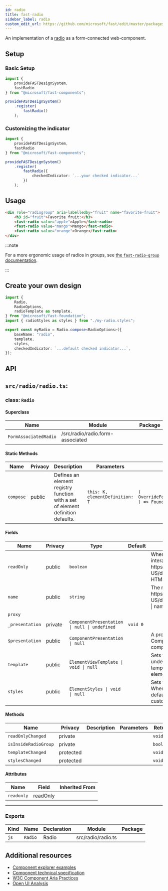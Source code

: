 ```yaml
---
id: radio
title: fast-radio
sidebar_label: radio
custom_edit_url: https://github.com/microsoft/fast/edit/master/packages/web-components/fast-foundation/src/radio/README.md
---
```


An implementation of a [radio](https://developer.mozilla.org/en-US/docs/Web/HTML/Element/input/radio) as a form-connected web-component.

## Setup

### Basic Setup

```ts
import {
    provideFASTDesignSystem,
    fastRadio
} from "@microsoft/fast-components";

provideFASTDesignSystem()
    .register(
        fastRadio()
    );
```

### Customizing the indicator

```ts
import {
    provideFASTDesignSystem,
    fastRadio
} from "@microsoft/fast-components";

provideFASTDesignSystem()
    .register(
        fastRadio({
            checkedIndicator: `...your checked indicator...`
        })
    );
```

## Usage

```html live
<div role="radiogroup" aria-labelledby="fruit" name="favorite-fruit">
    <h3 id="fruit">Favorite fruit:</h3>
    <fast-radio value="apple">Apple</fast-radio>
    <fast-radio value="mango">Mango</fast-radio>
    <fast-radio value="orange">Orange</fast-radio>
</div>
 ```

:::note

For a more ergonomic usage of radios in groups, see [the `fast-radio-group` documentation](/docs/components/radio-group).

:::

## Create your own design

```ts
import {
    Radio,
    RadioOptions,
    radioTemplate as template,
} from "@microsoft/fast-foundation";
import { radioStyles as styles } from "./my-radio.styles";

export const myRadio = Radio.compose<RadioOptions>({
    baseName: "radio",
    template,
    styles,
    checkedIndicator: `...default checked indicator...`,
});
```

## API

## `src/radio/radio.ts`:

### class: `Radio`

#### Superclass

| Name                  | Module                           | Package |
| --------------------- | -------------------------------- | ------- |
| `FormAssociatedRadio` | /src/radio/radio.form-associated |         |

#### Static Methods

| Name      | Privacy | Description                                                                     | Parameters                      | Return                                                                                                           | Inherited From    |
| --------- | ------- | ------------------------------------------------------------------------------- | ------------------------------- | ---------------------------------------------------------------------------------------------------------------- | ----------------- |
| `compose` | public  | Defines an element registry function with a set of element definition defaults. | `this: K, elementDefinition: T` | `(         overrideDefinition?: OverrideFoundationElementDefinition<T>     ) => FoundationElementRegistry<T, K>` | FoundationElement |

#### Fields

| Name            | Privacy | Type                                         | Default  | Description                                                                                                                                                                                       | Inherited From      |
| --------------- | ------- | -------------------------------------------- | -------- | ------------------------------------------------------------------------------------------------------------------------------------------------------------------------------------------------- | ------------------- |
| `readOnly`      | public  | `boolean`                                    |          | When true, the control will be immutable by user interaction. See {@link https\://developer.mozilla.org/en-US/docs/Web/HTML/Attributes/readonly \| readonly HTML attribute} for more information. |                     |
| `name`          | public  | `string`                                     |          | The name of the radio. See {@link https\://developer.mozilla.org/en-US/docs/Web/HTML/Element/input#htmlattrdefname \| name attribute} for more info.                                              |                     |
| `proxy`         |         |                                              |          |                                                                                                                                                                                                   | FormAssociatedRadio |
| `_presentation` | private | `ComponentPresentation \| null \| undefined` | `void 0` |                                                                                                                                                                                                   | FoundationElement   |
| `$presentation` | public  | `ComponentPresentation \| null`              |          | A property which resolves the ComponentPresentation instance for the current component.                                                                                                           | FoundationElement   |
| `template`      | public  | `ElementViewTemplate \| void \| null`        |          | Sets the template of the element instance. When undefined, the element will attempt to resolve the template from the associated presentation or custom element definition.                        | FoundationElement   |
| `styles`        | public  | `ElementStyles \| void \| null`              |          | Sets the default styles for the element instance. When undefined, the element will attempt to resolve default styles from the associated presentation or custom element definition.               | FoundationElement   |

#### Methods

| Name                 | Privacy   | Description | Parameters | Return    | Inherited From    |
| -------------------- | --------- | ----------- | ---------- | --------- | ----------------- |
| `readOnlyChanged`    | private   |             |            | `void`    |                   |
| `isInsideRadioGroup` | private   |             |            | `boolean` |                   |
| `templateChanged`    | protected |             |            | `void`    | FoundationElement |
| `stylesChanged`      | protected |             |            | `void`    | FoundationElement |

#### Attributes

| Name       | Field    | Inherited From |
| ---------- | -------- | -------------- |
| `readonly` | readOnly |                |

<hr/>

### Exports

| Kind | Name    | Declaration | Module             | Package |
| ---- | ------- | ----------- | ------------------ | ------- |
| `js` | `Radio` | Radio       | src/radio/radio.ts |         |


## Additional resources

* [Component explorer examples](https://explore.fast.design/components/fast-radio)
* [Component technical specification](https://github.com/microsoft/fast/blob/master/packages/web-components/fast-foundation/src/radio/radio.spec.md)
* [W3C Component Aria Practices](https://www.w3.org/TR/wai-aria/#radio)
* [Open UI Analysis](https://open-ui.org/components/radio-button.research)